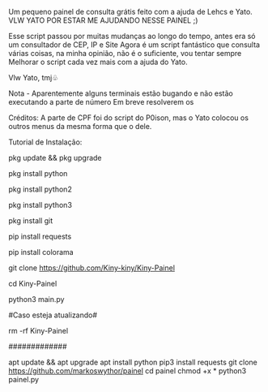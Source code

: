 Um pequeno painel de consulta grátis feito com a ajuda de Lehcs e Yato. VLW YATO POR ESTAR ME AJUDANDO NESSE PAINEL ;)

Esse script passou por muitas mudanças ao longo do tempo, antes era só um consultador de CEP, IP e Site Agora é um script fantástico que consulta várias coisas, na minha opinião, não é o suficiente, vou tentar sempre Melhorar o script cada vez mais com a ajuda do Yato.

Vlw Yato, tmj♧

Nota - Aparentemente alguns terminais estão bugando e não estão executando a parte de número Em breve resolverem os

Créditos: A parte de CPF foi do script do P0ison, mas o Yato colocou os outros menus da mesma forma que o dele.

Tutorial de Instalação:

pkg update && pkg upgrade

pkg install python

pkg install python2

pkg install python3

pkg install git

pip install requests

pip install colorama

git clone https://github.com/Kiny-kiny/Kiny-Painel

cd Kiny-Painel

python3 main.py

#Caso esteja atualizando#

rm -rf Kiny-Painel

#############

apt update && apt upgrade apt install python pip3 install requests git clone https://github.com/markoswythor/painel cd painel chmod +x * python3 painel.py
